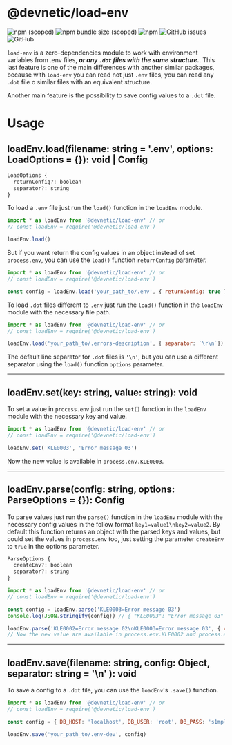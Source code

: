 # @devnetic/load-env

![npm (scoped)](https://img.shields.io/npm/v/@devnetic/load-env)
![npm bundle size (scoped)](https://img.shields.io/bundlephobia/minzip/@devnetic/load-env?color=red)
![npm](https://img.shields.io/npm/dt/@devnetic/load-env)
![GitHub issues](https://img.shields.io/github/issues-raw/devnetic/load-env)
![GitHub](https://img.shields.io/github/license/devnetic/load-env)

`load-env` is a zero-dependencies module to work with environment variables from .env files, ***or any `.dot` files with the same structure.***.  This last feature is one of the main differences with another similar packages, because with `load-env` you can read not just `.env` files, you can read any `.dot` file o similar files with an equivalent  structure.

Another main feature is the possibility to save config values to a `.dot` file.

# Usage

## **loadEnv.load(filename: string = '.env', options: LoadOptions = {}): void | Config**
```javascript
LoadOptions {
  returnConfig?: boolean
  separator?: string
}
```

To load a `.env` file just run the `load()` function in the `loadEnv` module.

```javascript
import * as loadEnv from '@devnetic/load-env' // or
// const loadEnv = require('@devnetic/load-env')

loadEnv.load()
```

But if you want return the config values in an object instead of set `process.env`, you can use the `load()` function `returnConfig` parameter.

```javascript
import * as loadEnv from '@devnetic/load-env' // or
// const loadEnv = require('@devnetic/load-env')

const config = loadEnv.load('your_path_to/.env', { returnConfig: true })
```

To load `.dot` files different to `.env` just run the `load()` function in the `loadEnv` module with the necessary file path.

```javascript
import * as loadEnv from '@devnetic/load-env' // or
// const loadEnv = require('@devnetic/load-env')

loadEnv.load('your_path_to/.errors-description', { separator: `\r\n`})
```

The default line separator for `.dot` files is `'\n'`, but you can use a different separator using the `load()` function `options` parameter.

---

## **loadEnv.set(key: string, value: string): void**

To set a value in `process.env` just run the `set()` function in the `loadEnv` module with the necessary key and value.

```javascript
import * as loadEnv from '@devnetic/load-env' // or
// const loadEnv = require('@devnetic/load-env')

loadEnv.set('KLE0003', 'Error message 03')
```

Now the new value is available in `process.env.KLE0003`.

---

## **loadEnv.parse(config: string, options: ParseOptions = {}): Config**

To parse values just run the `parse()` function in the `loadEnv` module with the necessary config values in the follow format `key1=value1\nkey2=value2`.  By default this function returns an object with the parsed keys and values, but could set the values in `process.env` too, just setting the parameter `createEnv` to `true` in the options parameter.

```javascript
ParseOptions {
  createEnv?: boolean
  separator?: string
}
```

```javascript
import * as loadEnv from '@devnetic/load-env' // or
// const loadEnv = require('@devnetic/load-env')

const config = loadEnv.parse('KLE0003=Error message 03')
console.log(JSON.stringify(config)) // { "KLE0003": "Error message 03" }

loadEnv.parse('KLE0002=Error message 02\nKLE0003=Error message 03', { createEnv: true })
// Now the new value are available in process.env.KLE0002 and process.env.KLE0003
```

---

## **loadEnv.save(filename: string, config: Object, separator: string = '\n' ): void**

To save a config to a `.dot` file, you can use the `loadEnv`'s `.save()` function.

```javascript
import * as loadEnv from '@devnetic/load-env' // or
// const loadEnv = require('@devnetic/load-env')

const config = { DB_HOST: 'localhost', DB_USER: 'root', DB_PASS: 's1mpl3' }

loadEnv.save('your_path_to/.env-dev', config)
```
